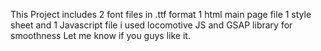 This Project includes 2 font files in .ttf format 
1 html main page file
1 style sheet
and 1 Javascript file
i used locomotive JS and GSAP library for smoothness
Let me know if you guys like it.
